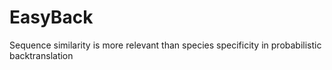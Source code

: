 # EasyBack
 Sequence similarity is more relevant than species specificity in probabilistic backtranslation
